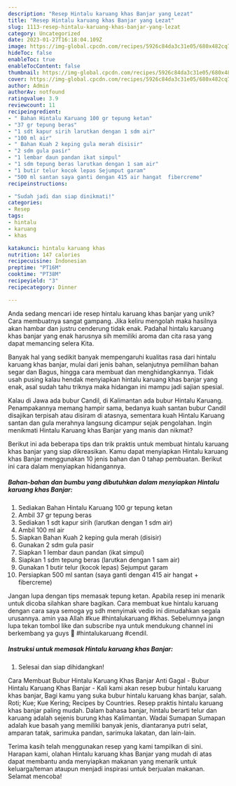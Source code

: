 ```yaml
---
description: "Resep Hintalu karuang khas Banjar yang Lezat"
title: "Resep Hintalu karuang khas Banjar yang Lezat"
slug: 1113-resep-hintalu-karuang-khas-banjar-yang-lezat
category: Uncategorized
date: 2023-01-27T16:18:04.109Z
image: https://img-global.cpcdn.com/recipes/5926c84da3c31e05/680x482cq70/hintalu-karuang-khas-banjar-foto-resep-utama.jpg
hideToc: false
enableToc: true
enableTocContent: false
thumbnail: https://img-global.cpcdn.com/recipes/5926c84da3c31e05/680x482cq70/hintalu-karuang-khas-banjar-foto-resep-utama.jpg
cover: https://img-global.cpcdn.com/recipes/5926c84da3c31e05/680x482cq70/hintalu-karuang-khas-banjar-foto-resep-utama.jpg
author: Admin
authorAv: notfound
ratingvalue: 3.9
reviewcount: 11
recipeingredient:
- " Bahan Hintalu Karuang 100 gr tepung ketan"
- "37 gr tepung beras"
- "1 sdt kapur sirih larutkan dengan 1 sdm air"
- "100 ml air"
- " Bahan Kuah 2 keping gula merah disisir"
- "2 sdm gula pasir"
- "1 lembar daun pandan ikat simpul"
- "1 sdm tepung beras larutkan dengan 1 sam air"
- "1 butir telur kocok lepas Sejumput garam"
- "500 ml santan saya ganti dengan 415 air hangat  fibercreme"
recipeinstructions:

- "Sudah jadi dan siap dinikmati!"
categories:
- Resep
tags:
- hintalu
- karuang
- khas

katakunci: hintalu karuang khas 
nutrition: 147 calories
recipecuisine: Indonesian
preptime: "PT16M"
cooktime: "PT38M"
recipeyield: "3"
recipecategory: Dinner

---
```





Anda sedang mencari ide resep hintalu karuang khas banjar yang unik? Cara membuatnya sangat gampang. Jika keliru mengolah maka hasilnya akan hambar dan justru cenderung tidak enak. Padahal hintalu karuang khas banjar yang enak harusnya sih memiliki aroma dan cita rasa yang dapat memancing selera Kita.





Banyak hal yang sedikit banyak mempengaruhi kualitas rasa dari hintalu karuang khas banjar, mulai dari jenis bahan, selanjutnya pemilihan bahan segar dan Bagus, hingga cara membuat dan menghidangkannya. Tidak usah pusing kalau hendak menyiapkan hintalu karuang khas banjar yang enak,      asal sudah tahu triknya maka hidangan ini mampu jadi sajian spesial.














Kalau di Jawa ada bubur Candil, di Kalimantan ada bubur Hintalu Karuang. Penampakannya memang hampir sama, bedanya kuah santan bubur Candil disajikan terpisah atau disiram di atasnya, sementara kuah Hintalu Karuang santan dan gula merahnya langsung dicampur sejak pengolahan. Ingin menikmati Hintalu Karuang khas Banjar yang manis dan nikmat?






Berikut ini ada beberapa tips dan trik praktis untuk membuat hintalu karuang khas banjar yang siap dikreasikan. Kamu dapat menyiapkan Hintalu karuang khas Banjar menggunakan 10 jenis bahan dan 0 tahap pembuatan. Berikut ini cara dalam menyiapkan hidangannya.

<!--inarticleads1-->

##### Bahan-bahan dan bumbu yang dibutuhkan dalam menyiapkan Hintalu karuang khas Banjar:

1. Sediakan  Bahan Hintalu Karuang 100 gr tepung ketan
1. Ambil 37 gr tepung beras
1. Sediakan 1 sdt kapur sirih (larutkan dengan 1 sdm air)
1. Ambil 100 ml air
1. Siapkan  Bahan Kuah 2 keping gula merah (disisir)
1. Gunakan 2 sdm gula pasir
1. Siapkan 1 lembar daun pandan (ikat simpul)
1. Siapkan 1 sdm tepung beras (larutkan dengan 1 sam air)
1. Gunakan 1 butir telur (kocok lepas) Sejumput garam
1. Persiapkan 500 ml santan (saya ganti dengan 415 air hangat + fibercreme)


Jangan lupa dengan tips memasak tepung ketan. Apabila resep ini menarik untuk dicoba silahkan share bagikan. Cara membuat kue hintalu karuang dengan cara saya semoga yg sdh menyimak vedio ini dimudahkan segala urusannya. amin yaa Allah #kue #hintalukaruang #khas. Sebelumnya jangn lupa tekan tombol like dan subscribe nya untuk mendukung channel ini berkembang ya guys 🤗 #hintalukaruang #cendil. 

<!--inarticleads2-->

##### Instruksi untuk memasak Hintalu karuang khas Banjar:


1. Selesai dan siap dihidangkan!

Cara Membuat Bubur Hintalu Karuang Khas Banjar Anti Gagal - Bubur Hintalu Karuang Khas Banjar - Kali kami akan resep bubur hintalu karuang khas banjar, Bagi kamu yang suka bubur hintalu karuang khas banjar, salah. Roti; Kue; Kue Kering; Recipes by Countries. Resep praktis hintalu karuang khas banjar paling mudah. Dalam bahasa banjar, hintalu berarti telur dan karuang adalah sejenis burung khas Kalimantan. Wadai Sumapan Sumapan adalah kue basah yang memiliki banyak jenis, diantaranya putri selat, amparan tatak, sarimuka pandan, sarimuka lakatan, dan lain-lain. 

Terima kasih telah menggunakan resep yang kami tampilkan di sini. Harapan kami, olahan Hintalu karuang khas Banjar yang mudah di atas dapat membantu anda menyiapkan makanan yang menarik untuk keluarga/teman ataupun menjadi inspirasi untuk berjualan makanan. Selamat mencoba!
